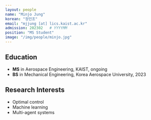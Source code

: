 ```yaml
---
layout: people
name: "Minjo Jung"
korean: "정민조"
email: "mjjung [at] lics.kaist.ac.kr"
admission: 202302   # YYYYMM
position: "MS Student"
image: "/img/people/minjo.jpg"
---
```


## Education

- **MS** in Aerospace Engineering, KAIST, ongoing
- **BS** in Mechanical Engineering, Korea Aerospace University, 2023

## Research Interests

- Optimal control
- Machine learning
- Multi-agent systems
